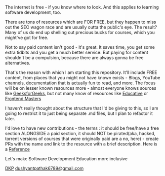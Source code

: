 The internet is free - if you know where to look. And this applies to learning software development, too.

There are tons of resources which are FOR FREE, but they happen to miss out the SEO wagon race and are usually outta the public's eye. The result? Many of us do end up shelling out
precious bucks for courses, which you might've got for free.

Not to say paid content isn't good - it's great. It saves time, you get some extra tidbits and you get a much better service. But paying for content shouldn't be a compulsion, because
there are always gonna be free alternatives.

That's the reason with which I am starting this repository. It'll include FREE content, from places that you might not have known exists - Blogs, YouTube channels, documentation that 
is actually fun to read, and more. The focus will be on lesser known resources more - almost everyone knows sources like [GeeksforGeeks](https://geeksforgeeks.org), but not many know of resources like [Educative](https://educative.io) or [Frontend Masters](https://frontendmasters.com)

I haven't really thought about the structure that I'd be giving to this, so I am going to restrict it to just being separate .md files, but I plan to refactor it later.

I'd love to have new contributions - the terms : it should be free/have a free section ALONGSIDE a paid section, it should NOT be pirated(aka, hacked, torrent versions of courses that were originally paid are a no, here) - create PRs with the name and link to the resource with a brief description. Here is a [Reference](https://github.com/dkp1903/freesources/blob/main/Courses.md)

Let's make Software Development Education more inclusive 
  
   [DKP](https://dkp.today)
   dushyantpathak6789@gmail.com
